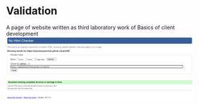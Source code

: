 # Validation
A page of website written as third laboratory work of Basics of client development
![GitHub Logo](/Images/Validation.png)

